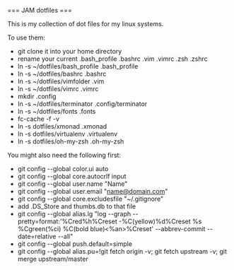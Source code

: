=== JAM dotfiles ===

This is my collection of dot files for my linux systems.

To use them:

* git clone it into your home directory
* rename your current .bash_profile .bashrc .vim .vimrc .zsh .zshrc
* ln -s ~/dotfiles/bash_profile .bash_profile
* ln -s ~/dotfiles/bashrc .bashrc
* ln -s ~/dotfiles/vimfolder .vim
* ln -s ~/dotfiles/vimrc .vimrc
* mkdir .config
* ln -s ~/dotfiles/terminator .config/terminator
* ln -s ~/dotfiles/fonts .fonts
* fc-cache -f -v
* ln -s dotfiles/xmonad .xmonad
* ln -s dotfiles/virtualenv .virtualenv
* ln -s dotfiles/oh-my-zsh .oh-my-zsh


You might also need the following first:

* git config --global color.ui auto
* git config --global core.autocrlf input
* git config --global user.name "Name"
* git config --global user.email "name@domain.com"
* git config --global core.excludesfile "~/.gitignore"
* add .DS_Store and thumbs.db to that file
* git config --global alias.lg "log --graph --pretty=format:'%Cred%h%Creset -%C(yellow)%d%Creset %s %Cgreen(%ci) %C(bold blue)<%an>%Creset' --abbrev-commit --date=relative --all"
* git config --global push.default=simple
* git config --global alias.pu=!git fetch origin -v; git fetch upstream -v; git merge upstream/master
